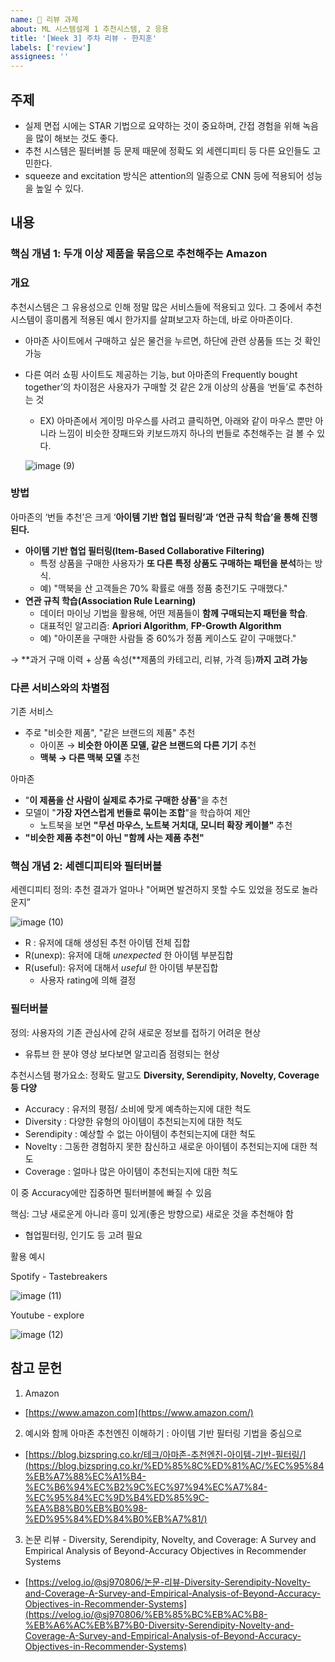 ```yaml
---
name: 📝 리뷰 과제
about: ML 시스템설계 1 추천시스템, 2 응용
title: '[Week 3] 주차 리뷰 - 한지훈'
labels: ['review']
assignees: ''
---
```


## 주제
<!-- 이번 주차에 다룬 주요 주제를 작성해주세요 -->
- 실제 면접 시에는 STAR 기법으로 요약하는 것이 중요하며, 간접 경험을 위해 녹음을 많이 해보는 것도 좋다.
- 추천 시스템은 필터버블 등 문제 때문에 정확도 외 세렌디피티 등 다른 요인들도 고민한다.
- squeeze and excitation 방식은 attention의 일종으로 CNN 등에 적용되어 성능을 높일 수 있다. 

## 내용
<!-- 주요 개념과 내용을 정리해주세요 -->

### 핵심 개념 1: 두개 이상 제품을 묶음으로 추천해주는 Amazon
<aside>

### 개요

추천시스템은 그 유용성으로 인해 정말 많은 서비스들에 적용되고 있다. 그 중에서 추천시스템이 흥미롭게 적용된 예시 한가지를 살펴보고자 하는데, 바로 아마존이다.

- 아마존 사이트에서 구매하고 싶은 물건을 누르면, 하단에 관련 상품들 뜨는 것 확인 가능
- 다른 여러 쇼핑 사이트도 제공하는 기능, but 아마존의 Frequently bought together’의 차이점은 사용자가 구매할 것 같은 2개 이상의 상품을 ‘번들’로 추천하는 것
    - EX) 아마존에서 게이밍 마우스를 사려고 클릭하면, 아래와 같이 마우스 뿐만 아니라 느낌이 비슷한 장패드와 키보드까지 하나의 번들로 추천해주는 걸 볼 수 있다.
    
    ![image (9)](https://github.com/user-attachments/assets/19d406cf-4709-443c-b5c4-c5fe409e724e)

### 방법

아마존의 ‘번들 추천’은 크게 ‘**아이템 기반 협업 필터링’과 ‘연관 규칙 학습’을 통해 진행된다.**

- **아이템 기반 협업 필터링(Item-Based Collaborative Filtering)**
    - 특정 상품을 구매한 사용자가 **또 다른 특정 상품도 구매하는 패턴을 분석**하는 방식.
    - 예) "맥북을 산 고객들은 70% 확률로 애플 정품 충전기도 구매했다."
- **연관 규칙 학습(Association Rule Learning)**
    - 데이터 마이닝 기법을 활용해, 어떤 제품들이 **함께 구매되는지 패턴을 학습**.
    - 대표적인 알고리즘: **Apriori Algorithm**, **FP-Growth Algorithm**
    - 예) "아이폰을 구매한 사람들 중 60%가 정품 케이스도 같이 구매했다."

→ **과거 구매 이력 + 상품 속성(**제품의 카테고리, 리뷰, 가격 등)**까지 고려 가능**

### 다른 서비스와의 차별점

기존 서비스

- 주로 "비슷한 제품", "같은 브랜드의 제품" 추천
    - 아이폰 → **비슷한 아이폰 모델, 같은 브랜드의 다른 기기** 추천
    - **맥북 → 다른 맥북 모델** 추천

아마존

- "**이 제품을 산 사람이 실제로 추가로 구매한 상품**"을 추천
- 모델이 "**가장 자연스럽게 번들로 묶이는 조합**"을 학습하여 제안
    - 노트북을 보면 **"무선 마우스, 노트북 거치대, 모니터 확장 케이블"** 추천
- **"비슷한 제품 추천"이 아닌 "함께 사는 제품 추천"**
</aside>

### 핵심 개념 2: 세렌디피티와 필터버블
<aside>

세렌디피티 정의: 추천 결과가 얼마나 "어쩌면 발견하지 못할 수도 있었을 정도로 놀라운지”

![image (10)](https://github.com/user-attachments/assets/ff5f9c30-7e10-4804-9c18-69b2f13d51e4)

- R : 유저에 대해 생성된 추천 아이템 전체 집합
- R(unexp): 유저에 대해 *unexpected* 한 아이템 부분집합
- R(useful): 유저에 대해서 *useful* 한 아이템 부분집합
    - 사용자 rating에 의해 결정

### 필터버블

정의: 사용자의 기존 관심사에 갇혀 새로운 정보를 접하기 어려운 현상

- 유튜브 한 분야 영상 보다보면 알고리즘 점령되는 현상

추천시스템 평가요소: 정확도 말고도 **Diversity, Serendipity, Novelty, Coverage 등 다양**

- Accuracy : 유저의 평점/ 소비에 맞게 예측하는지에 대한 척도
- Diversity : 다양한 유형의 아이템이 추천되는지에 대한 척도
- Serendipity : 예상할 수 없는 아이템이 추천되는지에 대한 척도
- Novelty : 그동한 경험하지 못한 참신하고 새로운 아이템이 추천되는지에 대한 척도
- Coverage : 얼마나 많은 아이템이 추천되는지에 대한 척도

이 중 Accuracy에만 집중하면 필터버블에 빠질 수 있음

핵심: 그냥 새로운게 아니라 흥미 있게(좋은 방향으로) 새로운 것을 추천해야 함

- 협업필터링, 인기도 등 고려 필요

활용 예시

Spotify - Tastebreakers

![image (11)](https://github.com/user-attachments/assets/5b0605d5-62b1-46ff-a817-4e75ebfa25a0)

Youtube - explore

![image (12)](https://github.com/user-attachments/assets/23207079-3da1-4802-8d61-a07eadf49c24)

</aside>

## 참고 문헌
<!-- 참고한 자료의 제목과 링크를 작성해주세요 -->
1. Amazon
  - [https://www.amazon.com](https://www.amazon.com/)

2. 예시와 함께 아마존 추천엔진 이해하기 : 아이템 기반 필터링 기법을 중심으로
  - [https://blog.bizspring.co.kr/테크/아마존-추천엔진-아이템-기반-필터링/](https://blog.bizspring.co.kr/%ED%85%8C%ED%81%AC/%EC%95%84%EB%A7%88%EC%A1%B4-%EC%B6%94%EC%B2%9C%EC%97%94%EC%A7%84-%EC%95%84%EC%9D%B4%ED%85%9C-%EA%B8%B0%EB%B0%98-%ED%95%84%ED%84%B0%EB%A7%81/)

3. 논문 리뷰 - Diversity, Serendipity, Novelty, and Coverage: A Survey and Empirical Analysis of Beyond-Accuracy Objectives in Recommender Systems
  - [https://velog.io/@sj970806/논문-리뷰-Diversity-Serendipity-Novelty-and-Coverage-A-Survey-and-Empirical-Analysis-of-Beyond-Accuracy-Objectives-in-Recommender-Systems](https://velog.io/@sj970806/%EB%85%BC%EB%AC%B8-%EB%A6%AC%EB%B7%B0-Diversity-Serendipity-Novelty-and-Coverage-A-Survey-and-Empirical-Analysis-of-Beyond-Accuracy-Objectives-in-Recommender-Systems)
